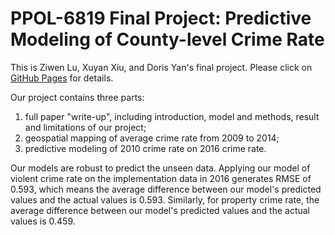 # PPOL-6819 Final Project: Predictive Modeling of County-level Crime Rate
This is Ziwen Lu, Xuyan Xiu, and Doris Yan's final project. Please click on [GitHub Pages](https://dorisyan1122.github.io/PPOL6819-Final-Project/) for details. 

Our project contains three parts: 

1. full paper "write-up", including introduction, model and methods, result and limitations of our project;
2. geospatial mapping of average crime rate from 2009 to 2014;
3. predictive modeling of 2010 crime rate on 2016 crime rate.

Our models are robust to predict the unseen data. Applying our model of violent crime rate on the implementation data in 2016 generates RMSE of 0.593, which means the average difference between our model's predicted values and the actual values is 0.593. Similarly, for property crime rate, the average difference between our model's predicted values and the actual values is 0.459.







